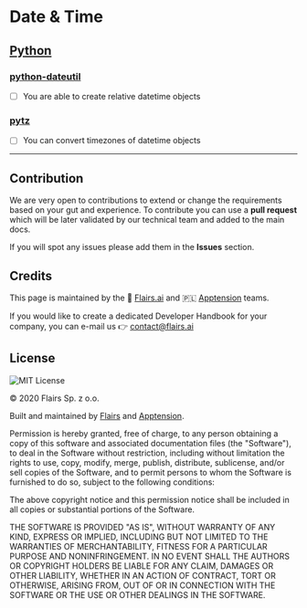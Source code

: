 Date & Time
===========

[Python](/Technical%20Stack/Backend%20Developer/Date%20&%20Time.md#python)
--------------------------------------------------------------------------

### [python-dateutil](/Technical%20Stack/Backend%20Developer/Date%20&%20Time.md#python-dateutil)

*   [ ] You are able to create relative datetime objects

### [pytz](/Technical%20Stack/Backend%20Developer/Date%20&%20Time.md#pytz)

*   [ ] You can convert timezones of datetime objects

* * *

Contribution
------------

We are very open to contributions to extend or change the requirements based on your gut and experience. To contribute you can use a **pull request** which will be later validated by our technical team and added to the main docs.

If you will spot any issues please add them in the **Issues** section.

Credits
-------

This page is maintained by the 🔹 [Flairs.ai](http://Flairs.ai) and 🇵🇱 [Apptension](https://apptension.com) teams.

If you would like to create a dedicated Developer Handbook for your company, you can e-mail us 👉 [contact@flairs.ai](mailto:contact@flairs.ai)

License
-------

![MIT License](https://img.shields.io/badge/License-MIT-blue.svg)

© 2020 Flairs Sp. z o.o.

Built and maintained by [Flairs](https://www.flairs.ai) and [Apptension](https://apptension.com).

Permission is hereby granted, free of charge, to any person obtaining a copy of this software and associated documentation files (the "Software"), to deal in the Software without restriction, including without limitation the rights to use, copy, modify, merge, publish, distribute, sublicense, and/or sell copies of the Software, and to permit persons to whom the Software is furnished to do so, subject to the following conditions:

The above copyright notice and this permission notice shall be included in all copies or substantial portions of the Software.

THE SOFTWARE IS PROVIDED "AS IS", WITHOUT WARRANTY OF ANY KIND, EXPRESS OR IMPLIED, INCLUDING BUT NOT LIMITED TO THE WARRANTIES OF MERCHANTABILITY, FITNESS FOR A PARTICULAR PURPOSE AND NONINFRINGEMENT. IN NO EVENT SHALL THE AUTHORS OR COPYRIGHT HOLDERS BE LIABLE FOR ANY CLAIM, DAMAGES OR OTHER LIABILITY, WHETHER IN AN ACTION OF CONTRACT, TORT OR OTHERWISE, ARISING FROM, OUT OF OR IN CONNECTION WITH THE SOFTWARE OR THE USE OR OTHER DEALINGS IN THE SOFTWARE.